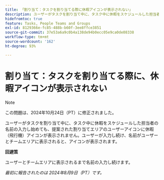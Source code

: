 ```yaml
---
title: 「割り当て：タスクを割り当てる際に休暇アイコンが表示されない」
description: ユーザーがタスクを割り当て中に、タスク中に休暇をスケジュールした担当者の名前の入力し始めても、提案された割り当てエリアのユーザーアイコンに休暇（飛行機）アイコンが表示されません。ユーザーが入力し続け、名前がユーザーとチームエリアに表示されると、アイコンが表示されます。
hidefromtoc: true
feature: Tasks, People Teams and Groups
exl-id: 8129366e-fc85-488b-b60f-3ee8ffce3851
source-git-commit: 37e53a6a9c0b4a138de94b0ecc05e9ca0de08338
workflow-type: tm+mt
source-wordcount: '162'
ht-degree: 93%

---
```


# 割り当て：タスクを割り当てる際に、休暇アイコンが表示されない

>[!NOTE]
>
>この問題は、2024年10月24日（PT）に修正されました。

ユーザーがタスクを割り当て中に、タスク中に休暇をスケジュールした担当者の名前の入力し始めても、提案された割り当てエリアのユーザーアイコンに休暇（飛行機）アイコンが表示されません。ユーザーが入力し続け、名前がユーザーとチームエリアに表示されると、アイコンが表示されます。

**回避策**

ユーザーとチームエリアに表示されるまで名前の入力し続けます。

_最初に報告されたのは 2024年8月9日（PT）です。_

